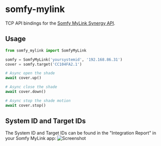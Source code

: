 somfy-mylink
============

TCP API bindings for the [Somfy MyLink Synergy API](https://www.somfysystems.com/somfy-synergy-api).

## Usage

```python
from somfy_mylink import SomfyMyLink

somfy = SomfyMyLink('yoursystemid', '192.168.86.31')
cover = somfy.target('CC104FA2.1')

# Async open the shade
await cover.up()

# Async close the shade
await cover.down()

# Async stop the shade motion
await cover.stop()
```

## System ID and Target IDs
The System ID and Target IDs can be found in the "Integration Report"  in your Somfy MyLink app:
![Screenshot](https://user-images.githubusercontent.com/504011/47191668-7ff32480-d2fd-11e8-9b3a-573e0388aebf.png)
